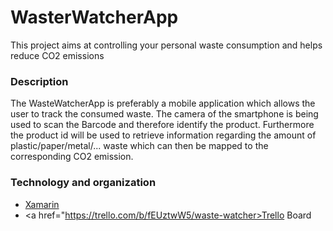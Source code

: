 # WasterWatcherApp
This project aims at controlling your personal waste consumption and helps reduce CO2 emissions

### Description
The WasteWatcherApp is preferably a mobile application which allows the user to track the consumed waste.
The camera of the smartphone is being used to scan the Barcode and therefore identify the product.
Furthermore the product id will be used to retrieve information regarding the amount of plastic/paper/metal/... waste
which can then be mapped to the corresponding CO2 emission.

### Technology and organization
* <a href="https://dotnet.microsoft.com/apps/xamarin">Xamarin</a>
* <a href="https://trello.com/b/fEUztwW5/waste-watcher>Trello Board</a>
